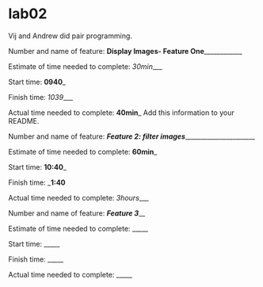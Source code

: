 # lab02

Vij and Andrew did pair programming.

Number and name of feature: __________Display Images- Feature One______________________

Estimate of time needed to complete: _30min____

Start time: __0940___

Finish time: _1039____

Actual time needed to complete: __40min___
Add this information to your README.

Number and name of feature: _____Feature 2: filter images___________________________

Estimate of time needed to complete: __60min___

Start time: __10:40___

Finish time: ___1:40__

Actual time needed to complete: _3hours____

Number and name of feature: _____________Feature 3_______________

Estimate of time needed to complete: _____

Start time: _____

Finish time: _____

Actual time needed to complete: _____